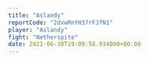 ```yaml
---
title: "Aslandy"
reportCode: "2dxwMnYH37rFJfN1"
player: "Aslandy"
fight: "Netherspite"
date: 2021-06-30T19:09:58.934000+00:00
---
```

